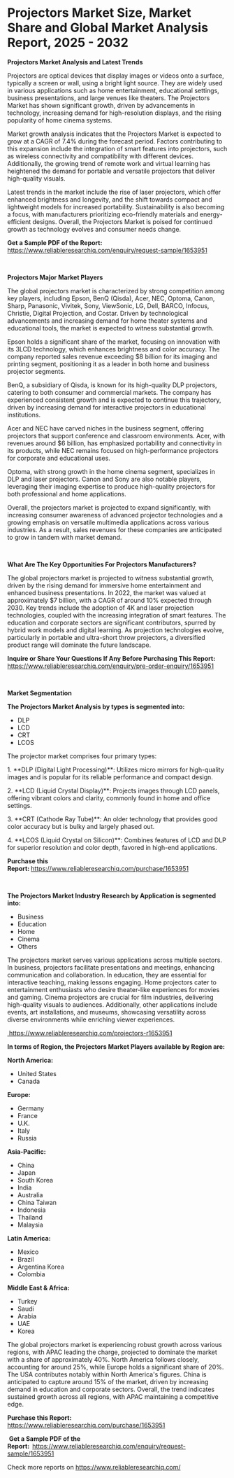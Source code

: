 <p><h1>Projectors Market Size, Market Share and Global Market Analysis Report, 2025 - 2032</h1></p><p><strong>Projectors Market Analysis and Latest Trends</strong></p>
<p><p>Projectors are optical devices that display images or videos onto a surface, typically a screen or wall, using a bright light source. They are widely used in various applications such as home entertainment, educational settings, business presentations, and large venues like theaters. The Projectors Market has shown significant growth, driven by advancements in technology, increasing demand for high-resolution displays, and the rising popularity of home cinema systems.</p><p>Market growth analysis indicates that the Projectors Market is expected to grow at a CAGR of 7.4% during the forecast period. Factors contributing to this expansion include the integration of smart features into projectors, such as wireless connectivity and compatibility with different devices. Additionally, the growing trend of remote work and virtual learning has heightened the demand for portable and versatile projectors that deliver high-quality visuals.</p><p>Latest trends in the market include the rise of laser projectors, which offer enhanced brightness and longevity, and the shift towards compact and lightweight models for increased portability. Sustainability is also becoming a focus, with manufacturers prioritizing eco-friendly materials and energy-efficient designs. Overall, the Projectors Market is poised for continued growth as technology evolves and consumer needs change.</p></p>
<p><strong>Get a Sample PDF of the Report:&nbsp;</strong> <a href="https://www.reliableresearchiq.com/enquiry/request-sample/1653951?utm_campaign=2299&utm_medium=2&utm_source=Github&utm_content=ia&utm_term=06032025&utm_id=projectors">https://www.reliableresearchiq.com/enquiry/request-sample/1653951</a></p>
<p>&nbsp;</p>
<p><strong>Projectors Major Market Players</strong></p>
<p><p>The global projectors market is characterized by strong competition among key players, including Epson, BenQ (Qisda), Acer, NEC, Optoma, Canon, Sharp, Panasonic, Vivitek, Sony, ViewSonic, LG, Dell, BARCO, Infocus, Christie, Digital Projection, and Costar. Driven by technological advancements and increasing demand for home theater systems and educational tools, the market is expected to witness substantial growth.</p><p>Epson holds a significant share of the market, focusing on innovation with its 3LCD technology, which enhances brightness and color accuracy. The company reported sales revenue exceeding $8 billion for its imaging and printing segment, positioning it as a leader in both home and business projector segments.</p><p>BenQ, a subsidiary of Qisda, is known for its high-quality DLP projectors, catering to both consumer and commercial markets. The company has experienced consistent growth and is expected to continue this trajectory, driven by increasing demand for interactive projectors in educational institutions.</p><p>Acer and NEC have carved niches in the business segment, offering projectors that support conference and classroom environments. Acer, with revenues around $6 billion, has emphasized portability and connectivity in its products, while NEC remains focused on high-performance projectors for corporate and educational uses.</p><p>Optoma, with strong growth in the home cinema segment, specializes in DLP and laser projectors. Canon and Sony are also notable players, leveraging their imaging expertise to produce high-quality projectors for both professional and home applications.</p><p>Overall, the projectors market is projected to expand significantly, with increasing consumer awareness of advanced projector technologies and a growing emphasis on versatile multimedia applications across various industries. As a result, sales revenues for these companies are anticipated to grow in tandem with market demand.</p></p>
<p>&nbsp;</p>
<p><strong>What Are The Key Opportunities For Projectors Manufacturers?</strong></p>
<p><p>The global projectors market is projected to witness substantial growth, driven by the rising demand for immersive home entertainment and enhanced business presentations. In 2022, the market was valued at approximately $7 billion, with a CAGR of around 10% expected through 2030. Key trends include the adoption of 4K and laser projection technologies, coupled with the increasing integration of smart features. The education and corporate sectors are significant contributors, spurred by hybrid work models and digital learning. As projection technologies evolve, particularly in portable and ultra-short throw projectors, a diversified product range will dominate the future landscape.</p></p>
<p><strong>Inquire or Share Your Questions If Any Before Purchasing This Report:</strong> <a href="https://www.reliableresearchiq.com/enquiry/pre-order-enquiry/1653951?utm_campaign=2299&utm_medium=2&utm_source=Github&utm_content=ia&utm_term=06032025&utm_id=projectors">https://www.reliableresearchiq.com/enquiry/pre-order-enquiry/1653951</a></p>
<p>&nbsp;</p>
<p><strong>Market Segmentation</strong></p>
<p><strong>The Projectors Market Analysis by types is segmented into:</strong></p>
<p><ul><li>DLP</li><li>LCD</li><li>CRT</li><li>LCOS</li></ul></p>
<p><p>The projector market comprises four primary types: </p><p>1. **DLP (Digital Light Processing)**: Utilizes micro mirrors for high-quality images and is popular for its reliable performance and compact design. </p><p>2. **LCD (Liquid Crystal Display)**: Projects images through LCD panels, offering vibrant colors and clarity, commonly found in home and office settings. </p><p>3. **CRT (Cathode Ray Tube)**: An older technology that provides good color accuracy but is bulky and largely phased out. </p><p>4. **LCOS (Liquid Crystal on Silicon)**: Combines features of LCD and DLP for superior resolution and color depth, favored in high-end applications.</p></p>
<p><strong>Purchase this Report:&nbsp;</strong><a href="https://www.reliableresearchiq.com/purchase/1653951?utm_campaign=2299&utm_medium=2&utm_source=Github&utm_content=ia&utm_term=06032025&utm_id=projectors">https://www.reliableresearchiq.com/purchase/1653951</a></p>
<p>&nbsp;</p>
<p><strong>The Projectors Market Industry Research by Application is segmented into:</strong></p>
<p><ul><li>Business</li><li>Education</li><li>Home</li><li>Cinema</li><li>Others</li></ul></p>
<p><p>The projectors market serves various applications across multiple sectors. In business, projectors facilitate presentations and meetings, enhancing communication and collaboration. In education, they are essential for interactive teaching, making lessons engaging. Home projectors cater to entertainment enthusiasts who desire theater-like experiences for movies and gaming. Cinema projectors are crucial for film industries, delivering high-quality visuals to audiences. Additionally, other applications include events, art installations, and museums, showcasing versatility across diverse environments while enriching viewer experiences.</p></p>
<p><a href="https://www.reliableresearchiq.com/projectors-r1653951?utm_campaign=2299&utm_medium=2&utm_source=Github&utm_content=ia&utm_term=06032025&utm_id=projectors">&nbsp;https://www.reliableresearchiq.com/projectors-r1653951</a></p>
<p><strong>In terms of Region, the Projectors Market Players available by Region are:</strong></p>
<p>
    <p> <strong> North America: </strong>
        <ul>
            <li>United States</li>
            <li>Canada</li>
        </ul>
        </p> 
    <p> <strong> Europe: </strong>
        <ul>
            <li>Germany</li>
            <li>France</li>
            <li>U.K.</li>
            <li>Italy</li>
            <li>Russia</li>
        </ul>
        </p> 
    <p> <strong> Asia-Pacific: </strong>
        <ul>
            <li>China</li>
            <li>Japan</li>
            <li>South Korea</li>
            <li>India</li>
            <li>Australia</li>
            <li>China Taiwan</li>
            <li>Indonesia</li>
            <li>Thailand</li>
            <li>Malaysia</li>
        </ul>
        </p> 
    <p> <strong> Latin America: </strong>
        <ul>
            <li>Mexico</li>
            <li>Brazil</li>
            <li>Argentina Korea</li>
            <li>Colombia</li>
        </ul>
        </p> 
    <p> <strong> Middle East & Africa: </strong>
        <ul>
            <li>Turkey</li>
            <li>Saudi</li>
            <li>Arabia</li>
            <li>UAE</li>
            <li>Korea</li>
        </ul>
    </p>
    </p>
<p><p>The global projectors market is experiencing robust growth across various regions, with APAC leading the charge, projected to dominate the market with a share of approximately 40%. North America follows closely, accounting for around 25%, while Europe holds a significant share of 20%. The USA contributes notably within North America's figures. China is anticipated to capture around 15% of the market, driven by increasing demand in education and corporate sectors. Overall, the trend indicates sustained growth across all regions, with APAC maintaining a competitive edge.</p></p>
<p><strong>Purchase this Report: </strong><a href="https://www.reliableresearchiq.com/purchase/1653951?utm_campaign=2299&utm_medium=2&utm_source=Github&utm_content=ia&utm_term=06032025&utm_id=projectors">https://www.reliableresearchiq.com/purchase/1653951</a></p>
<p>&nbsp;<strong>Get a Sample PDF of the Report:&nbsp;&nbsp;</strong><a href="https://www.reliableresearchiq.com/enquiry/request-sample/1653951?utm_campaign=2299&utm_medium=2&utm_source=Github&utm_content=ia&utm_term=06032025&utm_id=projectors">https://www.reliableresearchiq.com/enquiry/request-sample/1653951</a></p>
<p><strong></strong></p>
<p>Check more reports on <a href="https://www.reliableresearchiq.com/?utm_campaign=2299&utm_medium=2&utm_source=Github&utm_content=ia&utm_term=06032025&utm_id=projectors">https://www.reliableresearchiq.com/</a></p>